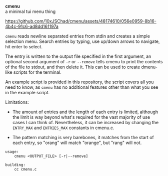 **cmenu** 
<br> a minimal tui menu thing

https://github.com/10xJSChad/cmenu/assets/48174610/056e0959-8b16-4b4c-91c6-ad8dd161197a


```cmenu``` reads newline separated entries from stdin and creates a simple selection menu. Search entries by typing, use up/down arrows to navigate, hit enter to select.

The entry is written to the output file specified in the first argument, an optional second argument of ```-r``` or ```--remove``` tells cmenu to print the contents of the file to stdout, and then delete it. This can be used to create dmenu-like scripts for the terminal.

An example script is provided in this repository, the script covers all you need to know, as ```cmenu``` has no additional features other than what you see in the example script.

Limitations:
* The amount of entries and the length of each entry is limited, although the limit is way beyond what's required for the vast majority of use cases I can think of. Nevertheless, it can be increased by changing the ```ENTRY_MAX``` and ```ENTRIES_MAX``` constants in cmenu.c.

* The pattern matching is very barebones, it matches from the start of each entry, so "orang" will match "orange", but "rang" will not.

```
usage:
    cmenu <OUTPUT_FILE> [-r|--remove]

building:
    cc cmenu.c
```
